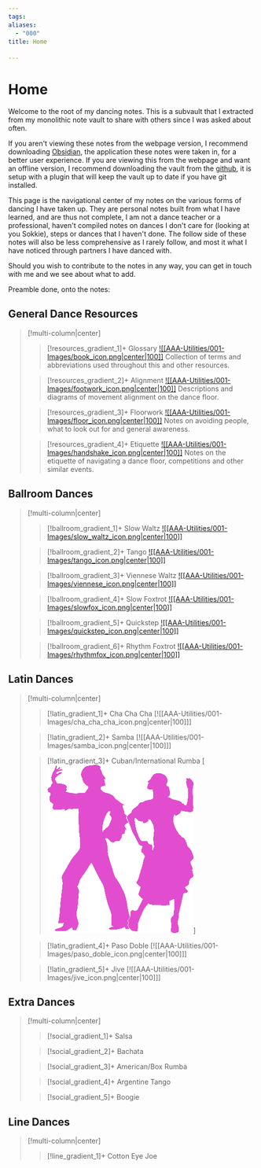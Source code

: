 ```yaml
---
tags: 
aliases:
  - "000"
title: Home

---
```

# Home
Welcome to the root of my dancing notes. This is a subvault that I extracted from my monolithic note vault to share with others since I was asked about often.

If you aren't viewing these notes from the webpage version, I recommend downloading [Obsidian](<[Obsidian](https://obsidian.md/)>), the application these notes were taken in, for a better user experience. If you are viewing this from the webpage and want an offline version, I recommend downloading the vault from the [github](https://github.com/Rhett-Flanagan/dancing-obsidian-vault), it is setup with a plugin that will keep the vault up to date if you have git installed.

This page is the navigational center of my notes on the various forms of dancing I have taken up. They are personal notes built from what I have learned, and are thus not complete, I am not a dance teacher or a professional, haven't compiled notes on dances I don't care for (looking at you Sokkie), steps or dances that I haven't done. The follow side of these notes will also be less comprehensive as I rarely follow, and most it what I have noticed through partners I have danced with.

Should you wish to contribute to the notes in any way, you can get in touch with me and we see about what to add.

Preamble done, onto the notes:

## General Dance Resources

> [!multi-column|center]
>
> > [!resources_gradient_1]+ Glossary
> > [![[AAA-Utilities/001-Images/book_icon.png|center|100]]](Resources/Glossary.md)
> > Collection of terms and abbreviations used throughout this and other resources.
> > 
> 
> > [!resources_gradient_2]+ Alignment
> > [![[AAA-Utilities/001-Images/footwork_icon.png|center|100]]](Resources/Alignment.md)
> > Descriptions and diagrams of movement alignment on the dance floor.
> > 
> 
>  > [!resources_gradient_3]+ Floorwork
>  > [![[AAA-Utilities/001-Images/floor_icon.png|center|100]]](Resources/Floorwork.md)
>  > Notes on avoiding people, what to look out for and general awareness.
>  > 
>  
>  > [!resources_gradient_4]+ Etiquette 
>  > [![[AAA-Utilities/001-Images/handshake_icon.png|center|100]]](Resources/Etiquette.md)
>  > Notes on the etiquette of navigating a dance floor, competitions and other similar events.
>  > 

## Ballroom Dances

> [!multi-column|center]
> 
> > [!ballroom_gradient_1]+ Slow Waltz
> > [![[AAA-Utilities/001-Images/slow_waltz_icon.png|center|100]]](Ballroom_Dances/Slow_Waltz/Slow_Waltz.md) 
> > 
> 
> > [!ballroom_gradient_2]+ Tango
> > [![[AAA-Utilities/001-Images/tango_icon.png|center|100]]](Ballroom_Dances/Tango/Tango.md) 
> > 
> 
> > [!ballroom_gradient_3]+ Viennese Waltz
> > [![[AAA-Utilities/001-Images/viennese_icon.png|center|100]]](Ballroom_Dances/Viennese_Waltz/Viennese_Waltz.md) 
> > 
> 
> > [!ballroom_gradient_4]+ Slow Foxtrot
> > [![[AAA-Utilities/001-Images/slowfox_icon.png|center|100]]](Ballroom_Dances/Slow_Foxtrot/Slow_Foxtrot.md) 
> > 
> 
> > [!ballroom_gradient_5]+ Quickstep
> > [![[AAA-Utilities/001-Images/quickstep_icon.png|center|100]]](Ballroom_Dances/Quickstep/Quickstep.md)
> > 
> 
> > [!ballroom_gradient_6]+ Rhythm Foxtrot
> > [![[AAA-Utilities/001-Images/rhythmfox_icon.png|center|100]]](Ballroom_Dances/Rhythm_Foxtrot/Rhythm_Foxtrot.md) 
> > 
> 

## Latin Dances

> [!multi-column|center]
> 
> > [!latin_gradient_1]+ Cha Cha Cha
> > [![[AAA-Utilities/001-Images/cha_cha_cha_icon.png|center|100]]]
> > 
> 
> > [!latin_gradient_2]+ Samba
> > [![[AAA-Utilities/001-Images/samba_icon.png|center|100]]]
> > 
> 
> > [!latin_gradient_3]+ Cuban/International Rumba
> > [![rumba_icon](AAA-Utilities/001-Images/cuban_rumba_icon.png)]
> > 
> 
> > [!latin_gradient_4]+ Paso Doble
> > [![[AAA-Utilities/001-Images/paso_doble_icon.png|center|100]]]
> > 
> 
> > [!latin_gradient_5]+ Jive
> > [![[AAA-Utilities/001-Images/jive_icon.png|center|100]]]
> > 
> 

## Extra Dances

> [!multi-column|center]
> 
> > [!social_gradient_1]+ Salsa
> 
> 
> > [!social_gradient_2]+ Bachata 
> 
> 
> > [!social_gradient_3]+ American/Box Rumba
> 
> 
> > [!social_gradient_4]+ Argentine Tango
> 
> 
> > [!social_gradient_5]+ Boogie
> 
> 


## Line Dances

> [!multi-column|center]
> 
> > [!line_gradient_1]+ Cotton Eye Joe
> 
> 
